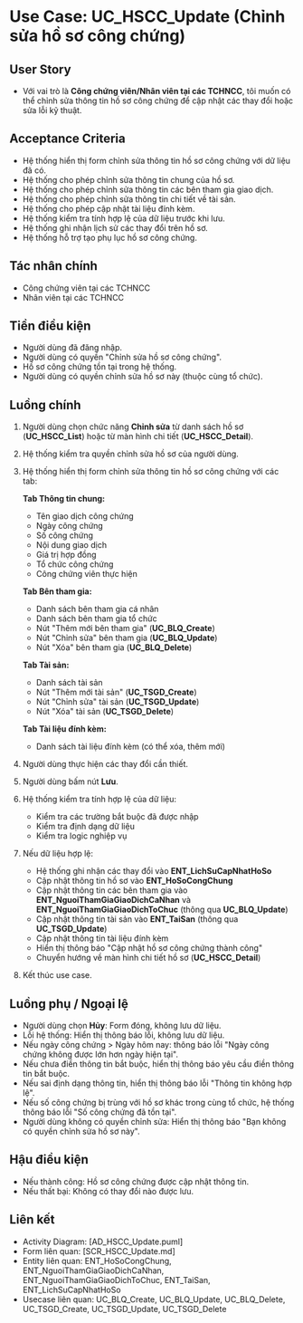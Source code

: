 # Use Case: UC_HSCC_Update (Chỉnh sửa hồ sơ công chứng)

## User Story
- Với vai trò là **Công chứng viên/Nhân viên tại các TCHNCC**, tôi muốn có thể chỉnh sửa thông tin hồ sơ công chứng để cập nhật các thay đổi hoặc sửa lỗi kỹ thuật.

## Acceptance Criteria
- Hệ thống hiển thị form chỉnh sửa thông tin hồ sơ công chứng với dữ liệu đã có.
- Hệ thống cho phép chỉnh sửa thông tin chung của hồ sơ.
- Hệ thống cho phép chỉnh sửa thông tin các bên tham gia giao dịch.
- Hệ thống cho phép chỉnh sửa thông tin chi tiết về tài sản.
- Hệ thống cho phép cập nhật tài liệu đính kèm.
- Hệ thống kiểm tra tính hợp lệ của dữ liệu trước khi lưu.
- Hệ thống ghi nhận lịch sử các thay đổi trên hồ sơ.
- Hệ thống hỗ trợ tạo phụ lục hồ sơ công chứng.

## Tác nhân chính
- Công chứng viên tại các TCHNCC
- Nhân viên tại các TCHNCC

## Tiền điều kiện
- Người dùng đã đăng nhập.
- Người dùng có quyền "Chỉnh sửa hồ sơ công chứng".
- Hồ sơ công chứng tồn tại trong hệ thống.
- Người dùng có quyền chỉnh sửa hồ sơ này (thuộc cùng tổ chức).

## Luồng chính
1. Người dùng chọn chức năng **Chỉnh sửa** từ danh sách hồ sơ (**UC_HSCC_List**) hoặc từ màn hình chi tiết (**UC_HSCC_Detail**).
2. Hệ thống kiểm tra quyền chỉnh sửa hồ sơ của người dùng.
3. Hệ thống hiển thị form chỉnh sửa thông tin hồ sơ công chứng với các tab:
   
   **Tab Thông tin chung:**
   - Tên giao dịch công chứng
   - Ngày công chứng
   - Số công chứng
   - Nội dung giao dịch
   - Giá trị hợp đồng
   - Tổ chức công chứng
   - Công chứng viên thực hiện
   
   **Tab Bên tham gia:**
   - Danh sách bên tham gia cá nhân
   - Danh sách bên tham gia tổ chức
   - Nút "Thêm mới bên tham gia" (**UC_BLQ_Create**)
   - Nút "Chỉnh sửa" bên tham gia (**UC_BLQ_Update**)
   - Nút "Xóa" bên tham gia (**UC_BLQ_Delete**)
   
   **Tab Tài sản:**
   - Danh sách tài sản
   - Nút "Thêm mới tài sản" (**UC_TSGD_Create**)
   - Nút "Chỉnh sửa" tài sản (**UC_TSGD_Update**)
   - Nút "Xóa" tài sản (**UC_TSGD_Delete**)
   
   **Tab Tài liệu đính kèm:**
   - Danh sách tài liệu đính kèm (có thể xóa, thêm mới)
4. Người dùng thực hiện các thay đổi cần thiết.
5. Người dùng bấm nút **Lưu**.
6. Hệ thống kiểm tra tính hợp lệ của dữ liệu:
   - Kiểm tra các trường bắt buộc đã được nhập
   - Kiểm tra định dạng dữ liệu
   - Kiểm tra logic nghiệp vụ
7. Nếu dữ liệu hợp lệ:
   - Hệ thống ghi nhận các thay đổi vào **ENT_LichSuCapNhatHoSo**
   - Cập nhật thông tin hồ sơ vào **ENT_HoSoCongChung**
   - Cập nhật thông tin các bên tham gia vào **ENT_NguoiThamGiaGiaoDichCaNhan** và **ENT_NguoiThamGiaGiaoDichToChuc** (thông qua **UC_BLQ_Update**)
   - Cập nhật thông tin tài sản vào **ENT_TaiSan** (thông qua **UC_TSGD_Update**)
   - Cập nhật thông tin tài liệu đính kèm
   - Hiển thị thông báo "Cập nhật hồ sơ công chứng thành công"
   - Chuyển hướng về màn hình chi tiết hồ sơ (**UC_HSCC_Detail**)
8. Kết thúc use case.

## Luồng phụ / Ngoại lệ
- Người dùng chọn **Hủy**: Form đóng, không lưu dữ liệu.
- Lỗi hệ thống: Hiển thị thông báo lỗi, không lưu dữ liệu.
- Nếu ngày công chứng > Ngày hôm nay: thông báo lỗi "Ngày công chứng không được lớn hơn ngày hiện tại".
- Nếu chưa điền thông tin bắt buộc, hiển thị thông báo yêu cầu điền thông tin bắt buộc.
- Nếu sai định dạng thông tin, hiển thị thông báo lỗi "Thông tin không hợp lệ".
- Nếu số công chứng bị trùng với hồ sơ khác trong cùng tổ chức, hệ thống thông báo lỗi "Số công chứng đã tồn tại".
- Người dùng không có quyền chỉnh sửa: Hiển thị thông báo "Bạn không có quyền chỉnh sửa hồ sơ này".

## Hậu điều kiện
- Nếu thành công: Hồ sơ công chứng được cập nhật thông tin.
- Nếu thất bại: Không có thay đổi nào được lưu.

## Liên kết
- Activity Diagram: [AD_HSCC_Update.puml]
- Form liên quan: [SCR_HSCC_Update.md]
- Entity liên quan: ENT_HoSoCongChung, ENT_NguoiThamGiaGiaoDichCaNhan, ENT_NguoiThamGiaGiaoDichToChuc, ENT_TaiSan, ENT_LichSuCapNhatHoSo
- Usecase liên quan: UC_BLQ_Create, UC_BLQ_Update, UC_BLQ_Delete, UC_TSGD_Create, UC_TSGD_Update, UC_TSGD_Delete